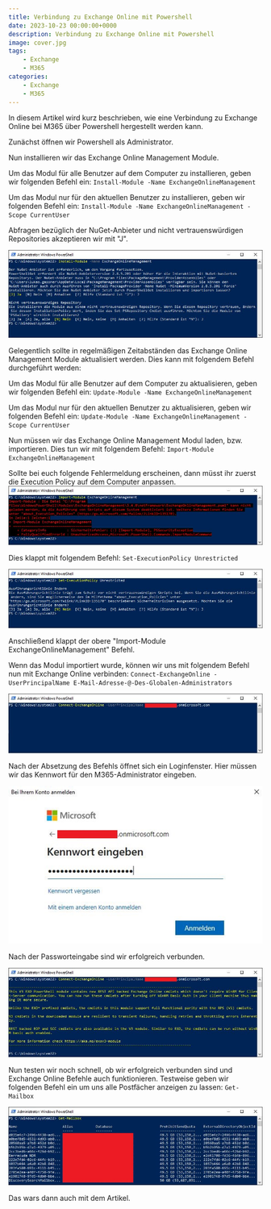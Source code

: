 ```yaml
---
title: Verbindung zu Exchange Online mit Powershell
date: 2023-10-23 00:00:00+0000
description: Verbindung zu Exchange Online mit Powershell
image: cover.jpg
tags: 
    - Exchange
    - M365
categories:
    - Exchange
    - M365
---
```


<!--more-->

In diesem Artikel wird kurz beschrieben, wie eine Verbindung zu Exchange Online bei M365 über Powershell hergestellt werden kann.

Zunächst öffnen wir Powershell als Administrator.

Nun installieren wir das Exchange Online Management Module.

Um das Modul für alle Benutzer auf dem Computer zu installieren, geben wir folgenden Befehl ein:
`Install-Module -Name ExchangeOnlineManagement`

Um das Modul nur für den aktuellen Benutzer zu installieren, geben wir folgenden Befehl ein:
`Install-Module -Name ExchangeOnlineManagement -Scope CurrentUser`

Abfragen bezüglich der NuGet-Anbieter und nicht vertrauenswürdigen Repositories akzeptieren wir mit "J".

![So sollte die Ausgabe aussehen](Connect_Exchange_Online_1.jpg)

Gelegentlich sollte in regelmäßigen Zeitabständen das Exchange Online Management Module aktualisiert werden.
Dies kann mit folgendem Befehl durchgeführt werden:

Um das Modul für alle Benutzer auf dem Computer zu aktualisieren, geben wir folgenden Befehl ein:
`Update-Module -Name ExchangeOnlineManagement`

Um das Modul nur für den aktuellen Benutzer zu aktualisieren, geben wir folgenden Befehl ein:
`Update-Module -Name ExchangeOnlineManagement -Scope CurrentUser`


Nun müssen wir das Exchange Online Management Modul laden, bzw. importieren.
Dies tun wir mit folgendem Befehl:
`Import-Module ExchangeOnlineManagement`

Sollte bei euch folgende Fehlermeldung erscheinen, dann müsst ihr zuerst die Execution Policy auf dem Computer anpassen.
![Fehlermeldung bezüglich Scripts](Connect_Exchange_Online_2.jpg)

Dies klappt mit folgendem Befehl:
`Set-ExecutionPolicy Unrestricted`

![Anpassung Execution Policy](Connect_Exchange_Online_3.jpg)

Anschließend klappt der obere "Import-Module ExchangeOnlineManagement" Befehl.


Wenn das Modul importiert wurde, können wir uns mit folgendem Befehl nun mit Exchange Online verbinden:
`Connect-ExchangeOnline -UserPrincipalName E-Mail-Adresse-@-Des-Globalen-Administrators`

![Verbindung zu Exchange Online herstellen](Connect_Exchange_Online_4.jpg)

Nach der Absetzung des Befehls öffnet sich ein Loginfenster. Hier müssen wir das Kennwort für den M365-Administrator eingeben.

![Loginfenster M365](Connect_Exchange_Online_5.jpg)


Nach der Passworteingabe sind wir erfolgreich verbunden.

![So sollte Powershell nach erfolgreichem Login bei M365 aussehen](Connect_Exchange_Online_6.jpg)

Nun testen wir noch schnell, ob wir erfolgreich verbunden sind und Exchange Online Befehle auch funktionieren.
Testweise geben wir folgenden Befehl ein um uns alle Postfächer anzeigen zu lassen:
`Get-Mailbox`

![Erfolgreiche Abfrage](Connect_Exchange_Online_7.jpg)

Das wars dann auch mit dem Artikel.